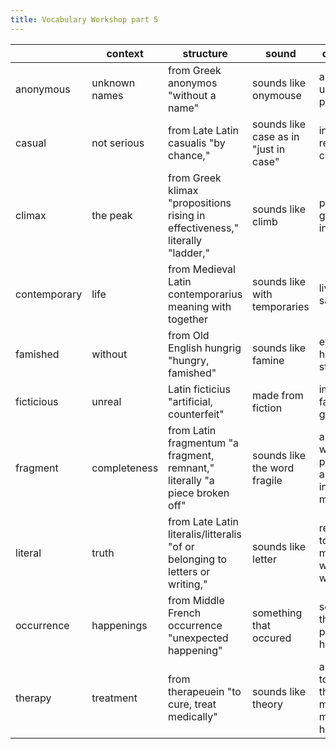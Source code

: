 ```yaml
---
title: Vocabulary Workshop part 5
---
```


|              | context       | structure                                                                     | sound                                 | dictionary                                                  |
|--------------|---------------|-------------------------------------------------------------------------------|---------------------------------------|-------------------------------------------------------------|
| anonymous    | unknown names | from Greek anonymos "without a name"                                          | sounds like onymouse                  | an unidentified person                                      |
| casual       | not serious   | from Late Latin casualis "by chance,"                                         | sounds like case as in "just in case" | informal relaxed; chance                                    |
| climax       | the peak      | from Greek klimax "propositions rising in effectiveness," literally "ladder," | sounds like climb                     | point of greatest intensity                                 |
| contemporary | life          | from Medieval Latin contemporarius meaning with together                      | sounds like with temporaries          | living at the same time                                     |
| famished     | without       | from Old English hungrig "hungry, famished"                                   | sounds like famine                    | extremely hungry, starving                                  |
| ficticious   | unreal        | Latin ficticius "artificial, counterfeit"                                     | made from fiction                     | imaginary, false, not genuine                               |
| fragment     | completeness  | from Latin fragmentum "a fragment, remnant," literally "a piece broken off"   | sounds like the word fragile          | a part of a whole; portion of an inclomplete manuscript     |
| literal      | truth         | from Late Latin literalis/litteralis "of or belonging to letters or writing," | sounds like letter                    | restricted to the exact meaning, word for word              |
| occurrence   | happenings    | from Middle French occurrence "unexpected happening"                          | something that occured                | something that takes place a happening                      |
| therapy      | treatment     | from therapeuein "to cure, treat medically"                                   | sounds like theory                    | a treatment to soothe the body or mind, a method of healing |
